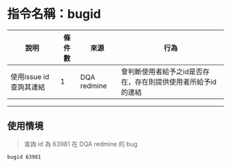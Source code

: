 # 指令名稱：bugid

| 說明 | 條件數 | 來源 | 行為 |
| -| - | - | - |
| 使用issue id 查詢其連結 | 1 | DQA redmine | 會判斷使用者給予之id是否存在，存在則提供使用者所給予id的連結 |

***
## 使用情境 
>查詢 id 為 63981 在 DQA redmine 的 bug

```
bugid 63981

```




















